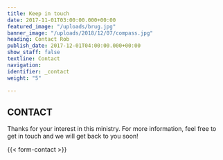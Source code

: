 ```yaml
---
title: Keep in touch
date: 2017-11-01T03:00:00.000+00:00
featured_image: "/uploads/brug.jpg"
banner_image: "/uploads/2018/12/07/compass.jpg"
heading: Contact Rob
publish_date: 2017-12-01T04:00:00.000+00:00
show_staff: false
textline: Contact
navigation: 
identifier: _contact
weight: "5"

---
```

## CONTACT

Thanks for your interest in this ministry. For more information, feel free to get in touch and we will get back to you soon!

{{< form-contact >}}